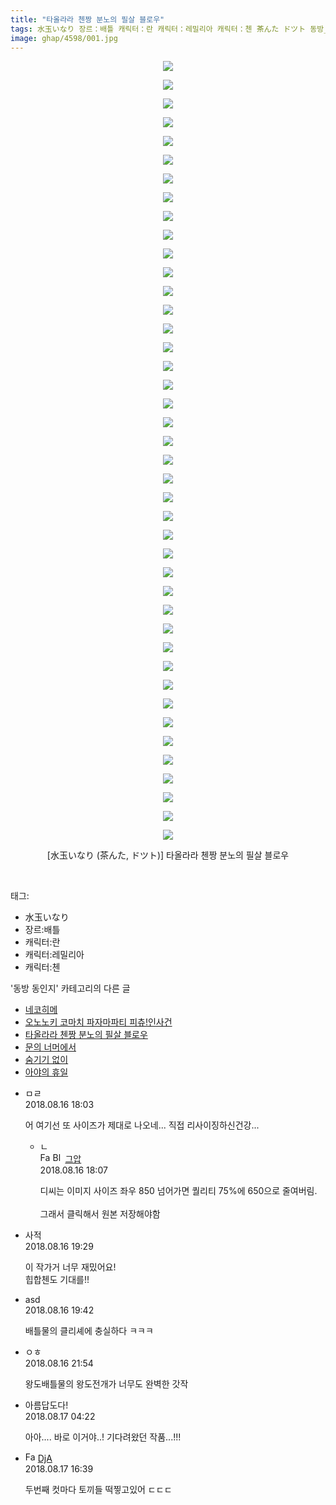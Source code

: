 ```yaml
---
title: "타올라라 첸짱 분노의 필살 블로우"
tags: 水玉いなり 장르：배틀 캐릭터：란 캐릭터：레밀리아 캐릭터：첸 茶んた ドツト 동방_동인지
image: ghap/4598/001.jpg
---
```

<div class="article">
<p style="text-align: center; clear: none; float: none;"><img src="{{ site.nasurl }}/ghap/4598/001.jpg"/></p>
<p style="text-align: center; clear: none; float: none;"><img src="{{ site.nasurl }}/ghap/4598/002.jpg"/></p>
<p style="text-align: center; clear: none; float: none;"><img src="{{ site.nasurl }}/ghap/4598/003.jpg"/></p>
<p style="text-align: center; clear: none; float: none;"><img src="{{ site.nasurl }}/ghap/4598/004.jpg"/></p>
<p style="text-align: center; clear: none; float: none;"><img src="{{ site.nasurl }}/ghap/4598/005.jpg"/></p>
<p style="text-align: center; clear: none; float: none;"><img src="{{ site.nasurl }}/ghap/4598/006.jpg"/></p>
<p style="text-align: center; clear: none; float: none;"><img src="{{ site.nasurl }}/ghap/4598/007.jpg"/></p>
<p style="text-align: center; clear: none; float: none;"><img src="{{ site.nasurl }}/ghap/4598/008.jpg"/></p>
<p style="text-align: center; clear: none; float: none;"><img src="{{ site.nasurl }}/ghap/4598/009.jpg"/></p>
<p style="text-align: center; clear: none; float: none;"><img src="{{ site.nasurl }}/ghap/4598/010.jpg"/></p>
<p style="text-align: center; clear: none; float: none;"><img src="{{ site.nasurl }}/ghap/4598/011.jpg"/></p>
<p style="text-align: center; clear: none; float: none;"><img src="{{ site.nasurl }}/ghap/4598/012.jpg"/></p>
<p style="text-align: center; clear: none; float: none;"><img src="{{ site.nasurl }}/ghap/4598/013.jpg"/></p>
<p style="text-align: center; clear: none; float: none;"><img src="{{ site.nasurl }}/ghap/4598/014.jpg"/></p>
<p style="text-align: center; clear: none; float: none;"><img src="{{ site.nasurl }}/ghap/4598/015.jpg"/></p>
<p style="text-align: center; clear: none; float: none;"><img src="{{ site.nasurl }}/ghap/4598/016.jpg"/></p>
<p style="text-align: center; clear: none; float: none;"><img src="{{ site.nasurl }}/ghap/4598/017.jpg"/></p>
<p style="text-align: center; clear: none; float: none;"><img src="{{ site.nasurl }}/ghap/4598/018.jpg"/></p>
<p style="text-align: center; clear: none; float: none;"><img src="{{ site.nasurl }}/ghap/4598/019.jpg"/></p>
<p style="text-align: center; clear: none; float: none;"><img src="{{ site.nasurl }}/ghap/4598/020.jpg"/></p>
<p style="text-align: center; clear: none; float: none;"><img src="{{ site.nasurl }}/ghap/4598/021.jpg"/></p>
<p style="text-align: center; clear: none; float: none;"><img src="{{ site.nasurl }}/ghap/4598/022.jpg"/></p>
<p style="text-align: center; clear: none; float: none;"><img src="{{ site.nasurl }}/ghap/4598/023.jpg"/></p>
<p style="text-align: center; clear: none; float: none;"><img src="{{ site.nasurl }}/ghap/4598/024.jpg"/></p>
<p style="text-align: center; clear: none; float: none;"><img src="{{ site.nasurl }}/ghap/4598/025.jpg"/></p>
<p style="text-align: center; clear: none; float: none;"><img src="{{ site.nasurl }}/ghap/4598/026.jpg"/></p>
<p style="text-align: center; clear: none; float: none;"><img src="{{ site.nasurl }}/ghap/4598/027.jpg"/></p>
<p style="text-align: center; clear: none; float: none;"><img src="{{ site.nasurl }}/ghap/4598/028.jpg"/></p>
<p style="text-align: center; clear: none; float: none;"><img src="{{ site.nasurl }}/ghap/4598/029.jpg"/></p>
<p style="text-align: center; clear: none; float: none;"><img src="{{ site.nasurl }}/ghap/4598/030.jpg"/></p>
<p style="text-align: center; clear: none; float: none;"><img src="{{ site.nasurl }}/ghap/4598/031.jpg"/></p>
<p style="text-align: center; clear: none; float: none;"><img src="{{ site.nasurl }}/ghap/4598/032.jpg"/></p>
<p style="text-align: center; clear: none; float: none;"><img src="{{ site.nasurl }}/ghap/4598/033.jpg"/></p>
<p style="text-align: center; clear: none; float: none;"><img src="{{ site.nasurl }}/ghap/4598/034.jpg"/></p>
<p style="text-align: center; clear: none; float: none;"><img src="{{ site.nasurl }}/ghap/4598/035.jpg"/></p>
<p style="text-align: center; clear: none; float: none;"><img src="{{ site.nasurl }}/ghap/4598/036.jpg"/></p>
<p style="text-align: center; clear: none; float: none;"><img src="{{ site.nasurl }}/ghap/4598/037.jpg"/></p>
<p style="text-align: center; clear: none; float: none;"><img src="{{ site.nasurl }}/ghap/4598/038.jpg"/></p>
<p style="text-align: center; clear: none; float: none;"><img src="{{ site.nasurl }}/ghap/4598/039.jpg"/></p>
<p style="text-align: center; clear: none; float: none;"><img src="{{ site.nasurl }}/ghap/4598/040.jpg"/></p>
<p style="text-align: center; clear: none; float: none;"><img src="{{ site.nasurl }}/ghap/4598/041.jpg"/></p>
<p style="text-align: center; clear: none; float: none;"><img src="{{ site.nasurl }}/ghap/4598/042.jpg"/></p>
<p style="text-align: center; clear: none; float: none;">[水玉いなり (茶んた, ドツト)] 타올라라 첸짱 분노의 필살 블로우</p>
<p><br/></p>
</div><div class="tagTrail">
<p>태그: </p>
<ul>
<li>水玉いなり</li>
<li>장르:배틀</li>
<li>캐릭터:란</li>
<li>캐릭터:레밀리아</li>
<li>캐릭터:첸</li>
</ul>
</div><div class="another">
<p>'동방 동인지' 카테고리의 다른 글</p>
<ul>
<li><a href="/2018-08-21-ghap_4602">네코히메</a></li>
<li><a href="/2018-08-16-ghap_4599">오노노키 코마치 파자마파티 피츄!인사건</a></li>
<li><a href="/2018-08-16-ghap_4598">타올라라 첸짱 분노의 필살 블로우</a></li>
<li><a href="/2018-08-16-ghap_4595">문의 너머에서</a></li>
<li><a href="/2018-08-16-ghap_4593">숨기기 없이</a></li>
<li><a href="/2018-08-16-ghap_4591">아야의 휴일</a></li>
</ul>
</div><div class="cb_module cb_fluid">
<div class="cb_wrt cb_profile">
<div class="comment">
<ul>
<li class="cb_thumb_off" id="comment15310203">
<div class="cb_comment_area">
<div class="cb_info_area">
<div class="cb_section">
<span class="cb_nick_name">ㅁㄹ</span>
</div>
<div class="cb_section">
<span class="cb_date">2018.08.16 18:03 </span>
</div>
</div>
<div class="cb_dsc_comment">
<p class="cb_dsc">
											어 여기선 또 사이즈가 제대로 나오네... 직접 리사이징하신건강...
										</p>
</div>
<ul>
<li class="cb_thumb_off" id="comment15310208">
<span class="cb_bu_subnode">ㄴ</span>
<div class="cb_comment_area">
<div class="cb_info_area">
<div class="cb_section">
<span class="cb_nick_name"><img alt="Favicon of https://ghaptouhou.tistory.com" height="16" onerror="this.onerror=null;this.parentNode.removeChild(this)" src="https://ghaptouhou.tistory.com/favicon.ico" width="16"/> <img alt="BlogIcon" height="16" onerror="this.parentNode.removeChild(this)" src="https://ghaptouhou.tistory.com/index.gif" width="16"/> <a href="https://ghaptouhou.tistory.com" onclick="return openLinkInNewWindow(this)"> 그압</a><span class="tistoryProfileLayerTrigger" onclick='TistoryProfile.show(event, this, {"title":"\uc800\uae30 \uc774\uac70 \ub098\uc911\uc5d0 \uc218\uc815 \uac00\ub2a5\ud558\ub098\uc694","url":"https:\/\/ghap.tistory.com","nickname":"\uadf8\uc555","items":[]}); return false;'></span></span>
</div>
<div class="cb_section">
<span class="cb_date">2018.08.16 18:07 </span>
</div>
</div>
<div class="cb_dsc_comment">
<p class="cb_dsc">
																디씨는 이미지 사이즈 좌우 850 넘어가면 퀄리티 75%에 650으로 줄여버림.<br/>
<br/>
그래서 클릭해서 원본 저장해야함
															</p>
</div>
</div>
</li>
</ul>
</div></li>
<li class="cb_thumb_off" id="comment15310253">
<div class="cb_comment_area">
<div class="cb_info_area">
<div class="cb_section">
<span class="cb_nick_name">사적</span>
</div>
<div class="cb_section">
<span class="cb_date">2018.08.16 19:29 </span>
</div>
</div>
<div class="cb_dsc_comment">
<p class="cb_dsc">
											이 작가거 너무 재밌어요!<br/>
힙합첸도 기대를!!
										</p>
</div>
</div></li>
<li class="cb_thumb_off" id="comment15310269">
<div class="cb_comment_area">
<div class="cb_info_area">
<div class="cb_section">
<span class="cb_nick_name">asd</span>
</div>
<div class="cb_section">
<span class="cb_date">2018.08.16 19:42 </span>
</div>
</div>
<div class="cb_dsc_comment">
<p class="cb_dsc">
											배틀물의 클리셰에 충실하다 ㅋㅋㅋ
										</p>
</div>
</div></li>
<li class="cb_thumb_off" id="comment15310349">
<div class="cb_comment_area">
<div class="cb_info_area">
<div class="cb_section">
<span class="cb_nick_name">ㅇㅎ</span>
</div>
<div class="cb_section">
<span class="cb_date">2018.08.16 21:54 </span>
</div>
</div>
<div class="cb_dsc_comment">
<p class="cb_dsc">
											왕도배틀물의 왕도전개가 너무도 완벽한 갓작
										</p>
</div>
</div></li>
<li class="cb_thumb_off" id="comment15310531">
<div class="cb_comment_area">
<div class="cb_info_area">
<div class="cb_section">
<span class="cb_nick_name">아름답도다!</span>
</div>
<div class="cb_section">
<span class="cb_date">2018.08.17 04:22 </span>
</div>
</div>
<div class="cb_dsc_comment">
<p class="cb_dsc">
											아아.... 바로 이거야..! 기다려왔던 작품...!!!
										</p>
</div>
</div></li>
<li class="cb_thumb_off" id="comment15310894">
<div class="cb_comment_area">
<div class="cb_info_area">
<div class="cb_section">
<span class="cb_nick_name"><img alt="Favicon of http://Trickster123@naver.com" height="16" onerror="this.onerror=null;this.parentNode.removeChild(this)" src="http://naver.com/favicon.ico" width="16"/> <a href="http://Trickster123@naver.com" onclick="return openLinkInNewWindow(this)">DjA</a></span>
</div>
<div class="cb_section">
<span class="cb_date">2018.08.17 16:39 </span>
</div>
</div>
<div class="cb_dsc_comment">
<p class="cb_dsc">
											두번째 컷마다 토끼들 떡찧고있어 ㄷㄷㄷ
										</p>
</div>
</div></li>
</ul>
</div>
</div><!-- commentList close -->
</div>